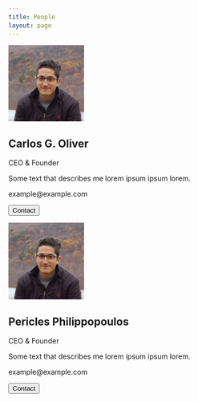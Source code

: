 ```yaml
---
title: People
layout: page 
---
```



<head>
<script src="https://ajax.googleapis.com/ajax/libs/jquery/3.2.1/jquery.min.js"></script>
<link rel = "stylesheet"
   type = "text/css"
   href = "style.css" />
</head>

<style>

#test p {
  opacity: 0;
}
</style>

<script>
$("#test p").delay(10).animate({ opacity: 1  }, 700);
</script>

<div class="row">
    <div class="card arrange-horizontally">
      <div>
      <img src="/assets/carlos.jpg" alt="Jane" id="person" style="width:30%">
      </div>
      <div class="container">
        <h2>Carlos G. Oliver</h2>
        <p class="title">CEO &amp; Founder</p>
        <p>Some text that describes me lorem ipsum ipsum lorem.</p>
        <p>example@example.com</p>
        <p><button class="button">Contact</button></p>
    </div>
  </div>

</div>

<div class="row">
    <div class="card">
      <img src="/assets/carlos.jpg" alt="Jane" id="person" style="width:30%">
      <div class="container">
        <h2>Pericles Philippopoulos</h2>
        <p class="title">CEO &amp; Founder</p>
        <p>Some text that describes me lorem ipsum ipsum lorem.</p>
        <p>example@example.com</p>
        <p><button class="button">Contact</button></p>
    </div>
  </div>

</div>

